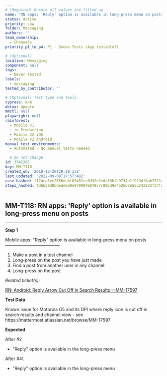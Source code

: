 ```yaml
---
# (Required) Ensure all values are filled up
name: "RN apps: 'Reply' option is available in long-press menu on posts"
status: Active
priority: Low
folder: Messaging
authors: ''
team_ownership:
  - Channels
priority_p1_to_p4: P1 - Smoke Tests (App testable?)

# (Optional)
location: Messaging
component: null
tags:
  - Never tested
labels:
  - messaging
tested_by_contributor: ''

# (Optional) Test type and tools
cypress: N/A
detox: Update
mmctl: null
playwright: null
rainforest:
  - Mobile v1
  - in Production
  - Mobile V2 iOS
  - Mobile V2 Android
manual_test_environments:
  - Automated - No manual tests needed

  # Do not change
id: 3742285
key: MM-T118
created_on: '2019-12-20T20:19:17Z'
last_updated: '2022-09-09T17:57:48Z'
case_hashed: f124ca8ee2656dcbf09481cc0d32e1edc63bfc9734a1f923df6ab7521a3cb68728696774aac1197ada94ee4f0f0a69b2
steps_hashed: fd6b59d8bdede6a9e9709046849c7c995d9e4b2662e56c243833f27f2fcddbbc611e790363f2093acdfe4976d852c06b
---
```


<!-- (Auto-generated) Based on frontmatter's "key" and "name" -->

## MM-T118: RN apps: 'Reply' option is available in long-press menu on posts

---

**Step 1**

Mobile apps: "Reply" option is available in long-press menu on posts\
–––––––––––––––––––––––––

1. Make a post in a test channel
2. Long-press on the post you have just made
3. Find a post from another user in any channel
4. Long-press on the post

_Related ticket(s):_

[RN: Android: Reply Arrow Cut Off in Search Results —MM-17597](https://mattermost.atlassian.net/browse/MM-17597)

**Test Data**

Known issue for Motorola G5 and its DPI where reply icon is cut off in search results and channel view - see https\://mattermost.atlassian.net/browse/MM-17597

**Expected**

After #2

- "Reply" option is available in the long-press menu

After #4\\

- "Reply" option is available in the long-press menu
